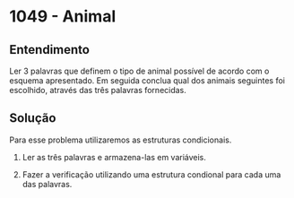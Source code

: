 # 1049 - Animal

## Entendimento

Ler 3 palavras que definem o tipo de animal possível de acordo com o esquema apresentado. Em seguida conclua qual dos animais seguintes foi escolhido, através das três palavras fornecidas.

## Solução

Para esse problema utilizaremos as estruturas condicionais.

1. Ler as três palavras e armazena-las em variáveis.

2. Fazer a verificação utilizando uma estrutura condional para cada uma das palavras.
